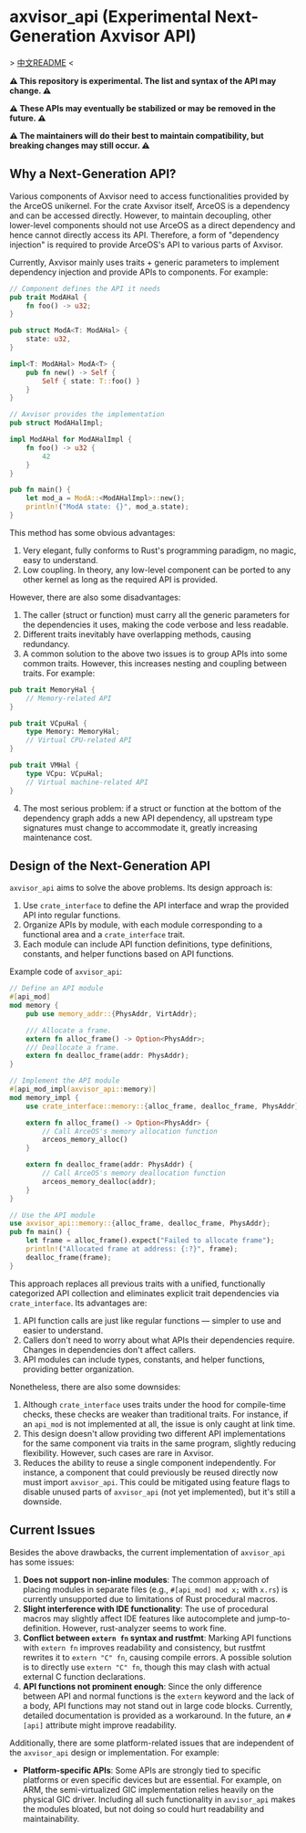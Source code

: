 # axvisor\_api (Experimental Next-Generation Axvisor API)

\> [中文README](README.zh-cn.md) <

**⚠️ This repository is experimental. The list and syntax of the API may change. ⚠️**

**⚠️ These APIs may eventually be stabilized or may be removed in the future. ⚠️**

**⚠️ The maintainers will do their best to maintain compatibility, but breaking changes may still occur. ⚠️**

## Why a Next-Generation API?

Various components of Axvisor need to access functionalities provided by the ArceOS unikernel. For the crate Axvisor itself, ArceOS is a dependency and can be accessed directly. However, to maintain decoupling, other lower-level components should not use ArceOS as a direct dependency and hence cannot directly access its API. Therefore, a form of "dependency injection" is required to provide ArceOS's API to various parts of Axvisor.

Currently, Axvisor mainly uses traits + generic parameters to implement dependency injection and provide APIs to components. For example:

```rust
// Component defines the API it needs
pub trait ModAHal {
    fn foo() -> u32;
}

pub struct ModA<T: ModAHal> {
    state: u32,
}

impl<T: ModAHal> ModA<T> {
    pub fn new() -> Self {
        Self { state: T::foo() }
    }
}

// Axvisor provides the implementation
pub struct ModAHalImpl;

impl ModAHal for ModAHalImpl {
    fn foo() -> u32 {
        42
    }
}

pub fn main() {
    let mod_a = ModA::<ModAHalImpl>::new();
    println!("ModA state: {}", mod_a.state);
}
```

This method has some obvious advantages:

1. Very elegant, fully conforms to Rust's programming paradigm, no magic, easy to understand.
2. Low coupling. In theory, any low-level component can be ported to any other kernel as long as the required API is provided.

However, there are also some disadvantages:

1. The caller (struct or function) must carry all the generic parameters for the dependencies it uses, making the code verbose and less readable.
2. Different traits inevitably have overlapping methods, causing redundancy.
3. A common solution to the above two issues is to group APIs into some common traits. However, this increases nesting and coupling between traits. For example:

```rust
pub trait MemoryHal {
    // Memory-related API
}

pub trait VCpuHal {
    type Memory: MemoryHal;
    // Virtual CPU-related API
}

pub trait VMHal {
    type VCpu: VCpuHal;
    // Virtual machine-related API
}
```

4. The most serious problem: if a struct or function at the bottom of the dependency graph adds a new API dependency, all upstream type signatures must change to accommodate it, greatly increasing maintenance cost.

## Design of the Next-Generation API

`axvisor_api` aims to solve the above problems. Its design approach is:

1. Use `crate_interface` to define the API interface and wrap the provided API into regular functions.
2. Organize APIs by module, with each module corresponding to a functional area and a `crate_interface` trait.
3. Each module can include API function definitions, type definitions, constants, and helper functions based on API functions.

Example code of `axvisor_api`:

```rust
// Define an API module
#[api_mod]
mod memory {
    pub use memory_addr::{PhysAddr, VirtAddr};

    /// Allocate a frame.
    extern fn alloc_frame() -> Option<PhysAddr>;
    /// Deallocate a frame.
    extern fn dealloc_frame(addr: PhysAddr);
}

// Implement the API module
#[api_mod_impl(axvisor_api::memory)]
mod memory_impl {
    use crate_interface::memory::{alloc_frame, dealloc_frame, PhysAddr};

    extern fn alloc_frame() -> Option<PhysAddr> {
        // Call ArceOS's memory allocation function
        arceos_memory_alloc()
    }

    extern fn dealloc_frame(addr: PhysAddr) {
        // Call ArceOS's memory deallocation function
        arceos_memory_dealloc(addr);
    }
}

// Use the API module
use axvisor_api::memory::{alloc_frame, dealloc_frame, PhysAddr};
pub fn main() {
    let frame = alloc_frame().expect("Failed to allocate frame");
    println!("Allocated frame at address: {:?}", frame);
    dealloc_frame(frame);
}
```

This approach replaces all previous traits with a unified, functionally categorized API collection and eliminates explicit trait dependencies via `crate_interface`. Its advantages are:

1. API function calls are just like regular functions — simpler to use and easier to understand.
2. Callers don't need to worry about what APIs their dependencies require. Changes in dependencies don't affect callers.
3. API modules can include types, constants, and helper functions, providing better organization.

Nonetheless, there are also some downsides:

1. Although `crate_interface` uses traits under the hood for compile-time checks, these checks are weaker than traditional traits. For instance, if an `api_mod` is not implemented at all, the issue is only caught at link time.
2. This design doesn't allow providing two different API implementations for the same component via traits in the same program, slightly reducing flexibility. However, such cases are rare in Axvisor.
3. Reduces the ability to reuse a single component independently. For instance, a component that could previously be reused directly now must import `axvisor_api`. This could be mitigated using feature flags to disable unused parts of `axvisor_api` (not yet implemented), but it's still a downside.

## Current Issues

Besides the above drawbacks, the current implementation of `axvisor_api` has some issues:

1. **Does not support non-inline modules**: The common approach of placing modules in separate files (e.g., `#[api_mod] mod x;` with `x.rs`) is currently unsupported due to limitations of Rust procedural macros.
2. **Slight interference with IDE functionality**: The use of procedural macros may slightly affect IDE features like autocomplete and jump-to-definition. However, rust-analyzer seems to work fine.
3. **Conflict between `extern fn` syntax and rustfmt**: Marking API functions with `extern fn` improves readability and consistency, but rustfmt rewrites it to `extern "C" fn`, causing compile errors. A possible solution is to directly use `extern "C" fn`, though this may clash with actual external C function declarations.
4. **API functions not prominent enough**: Since the only difference between API and normal functions is the `extern` keyword and the lack of a body, API functions may not stand out in large code blocks. Currently, detailed documentation is provided as a workaround. In the future, an `#[api]` attribute might improve readability.

Additionally, there are some platform-related issues that are independent of the `axvisor_api` design or implementation. For example:

* **Platform-specific APIs**: Some APIs are strongly tied to specific platforms or even specific devices but are essential. For example, on ARM, the semi-virtualized GIC implementation relies heavily on the physical GIC driver. Including all such functionality in `axvisor_api` makes the modules bloated, but not doing so could hurt readability and maintainability.
